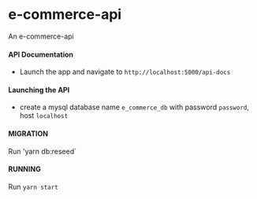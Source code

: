 # e-commerce-api
An e-commerce-api

#### API Documentation
- Launch the app and navigate to `http://localhost:5000/api-docs`

#### Launching the API
- create a mysql database name `e_commerce_db` with password `password`, host `localhost`

#### MIGRATION
Run 'yarn db:reseed`

#### RUNNING
Run `yarn start`